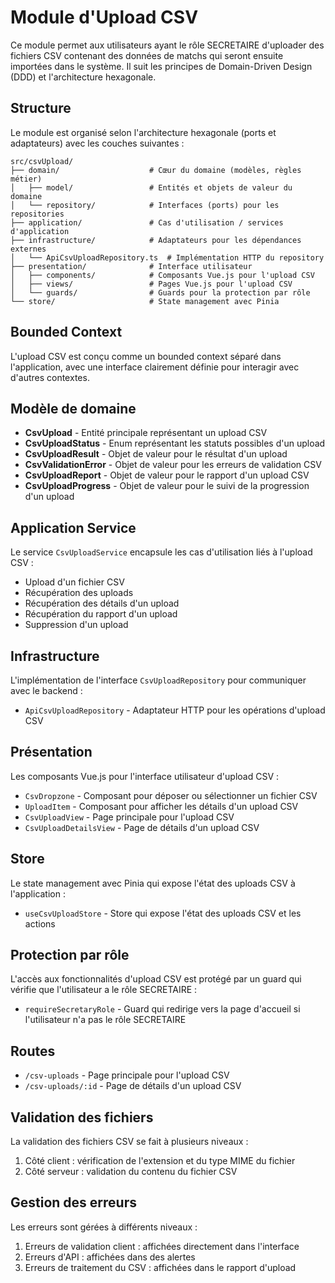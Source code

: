 # Module d'Upload CSV

Ce module permet aux utilisateurs ayant le rôle SECRETAIRE d'uploader des fichiers CSV contenant des données de matchs qui seront ensuite importées dans le système. Il suit les principes de Domain-Driven Design (DDD) et l'architecture hexagonale.

## Structure

Le module est organisé selon l'architecture hexagonale (ports et adaptateurs) avec les couches suivantes :

```
src/csvUpload/
├── domain/                    # Cœur du domaine (modèles, règles métier)
│   ├── model/                 # Entités et objets de valeur du domaine
│   └── repository/            # Interfaces (ports) pour les repositories
├── application/               # Cas d'utilisation / services d'application
├── infrastructure/            # Adaptateurs pour les dépendances externes
│   └── ApiCsvUploadRepository.ts  # Implémentation HTTP du repository
├── presentation/              # Interface utilisateur
│   ├── components/            # Composants Vue.js pour l'upload CSV
│   ├── views/                 # Pages Vue.js pour l'upload CSV
│   └── guards/                # Guards pour la protection par rôle
└── store/                     # State management avec Pinia
```

## Bounded Context

L'upload CSV est conçu comme un bounded context séparé dans l'application, avec une interface clairement définie pour interagir avec d'autres contextes.

## Modèle de domaine

- **CsvUpload** - Entité principale représentant un upload CSV
- **CsvUploadStatus** - Enum représentant les statuts possibles d'un upload
- **CsvUploadResult** - Objet de valeur pour le résultat d'un upload
- **CsvValidationError** - Objet de valeur pour les erreurs de validation CSV
- **CsvUploadReport** - Objet de valeur pour le rapport d'un upload CSV
- **CsvUploadProgress** - Objet de valeur pour le suivi de la progression d'un upload

## Application Service

Le service `CsvUploadService` encapsule les cas d'utilisation liés à l'upload CSV :
- Upload d'un fichier CSV
- Récupération des uploads
- Récupération des détails d'un upload
- Récupération du rapport d'un upload
- Suppression d'un upload

## Infrastructure

L'implémentation de l'interface `CsvUploadRepository` pour communiquer avec le backend :
- `ApiCsvUploadRepository` - Adaptateur HTTP pour les opérations d'upload CSV

## Présentation

Les composants Vue.js pour l'interface utilisateur d'upload CSV :
- `CsvDropzone` - Composant pour déposer ou sélectionner un fichier CSV
- `UploadItem` - Composant pour afficher les détails d'un upload CSV
- `CsvUploadView` - Page principale pour l'upload CSV
- `CsvUploadDetailsView` - Page de détails d'un upload CSV

## Store

Le state management avec Pinia qui expose l'état des uploads CSV à l'application :
- `useCsvUploadStore` - Store qui expose l'état des uploads CSV et les actions

## Protection par rôle

L'accès aux fonctionnalités d'upload CSV est protégé par un guard qui vérifie que l'utilisateur a le rôle SECRETAIRE :
- `requireSecretaryRole` - Guard qui redirige vers la page d'accueil si l'utilisateur n'a pas le rôle SECRETAIRE

## Routes

- `/csv-uploads` - Page principale pour l'upload CSV
- `/csv-uploads/:id` - Page de détails d'un upload CSV

## Validation des fichiers

La validation des fichiers CSV se fait à plusieurs niveaux :
1. Côté client : vérification de l'extension et du type MIME du fichier
2. Côté serveur : validation du contenu du fichier CSV

## Gestion des erreurs

Les erreurs sont gérées à différents niveaux :
1. Erreurs de validation client : affichées directement dans l'interface
2. Erreurs d'API : affichées dans des alertes
3. Erreurs de traitement du CSV : affichées dans le rapport d'upload